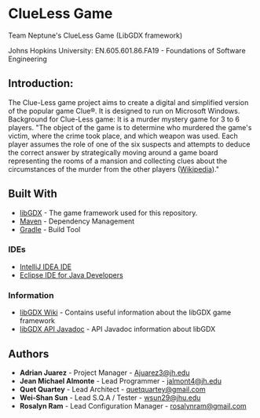 # ClueLess Game 

Team Neptune's ClueLess Game (LibGDX framework)

Johns Hopkins University: EN.605.601.86.FA19 - Foundations of Software Engineering

## Introduction: 
The Clue-Less game project aims to create a digital and simplified version of the popular game Clue®. It is designed to run on Microsoft Windows.
Background for Clue-Less game: It is a murder mystery game for 3 to 6 players. "The object of the game is to determine who murdered the game's victim, where the crime took place, and which weapon was used. Each player assumes the role of one of the six suspects and attempts to deduce the correct answer by strategically moving around a game board representing the rooms of a mansion and collecting clues about the circumstances of the murder from the other players ([Wikipedia](https://en.wikipedia.org/wiki/Cluedo))."

## Built With

* [libGDX](https://github.com/libgdx/libgdx) - The game framework used for this repository.
* [Maven](https://maven.apache.org/) - Dependency Management
* [Gradle](https://gradle.org/) - Build Tool

### IDEs

* [IntelliJ IDEA IDE](https://www.jetbrains.com/idea/download/#section=windows)
* [Eclipse IDE for Java Developers](https://www.eclipse.org/downloads/packages/) 

### Information

* [libGDX Wiki](https://github.com/libgdx/libgdx/wiki) - Contains useful information about the libGDX game framework
* [libGDX API Javadoc](https://libgdx.badlogicgames.com/ci/nightlies/docs/api/) - API Javadoc information about libGDX   

## Authors

* **Adrian Juarez**        - Project Manager            - [Ajuarez3@jh.edu](Ajuarez3@jh.edu)
* **Jean Michael Almonte** - Lead Programmer            - [jalmont4@jh.edu](jalmont4@jh.edu)
* **Quet Quartey**         - Lead Architect             - [quetquartey@gmail.com](quetquartey@gmail.com)
* **Wei-Shan Sun**         - Lead S.Q.A / Tester        - [wsun29@jhu.edu](wsun29@jhu.edu)
* **Rosalyn Ram**          - Lead Configuration Manager - [rosalynram@gmail.com](rosalynram@gmail.com)


